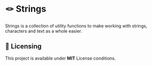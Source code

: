 # 🪢 Strings

Strings is a collection of utility functions to make working with strings,
characters and text as a whole easier.

## 📝 Licensing

This project is available under **MIT** License conditions.
